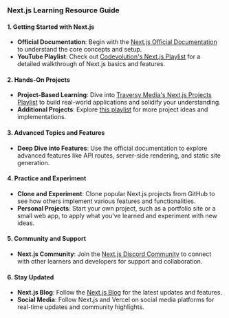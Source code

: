 ### **Next.js Learning Resource Guide**

#### **1. Getting Started with Next.js**
- **Official Documentation**: Begin with the [Next.js Official Documentation](https://nextjs.org/docs/app/building-your-application) to understand the core concepts and setup.
- **YouTube Playlist**: Check out [Codevolution's Next.js Playlist](https://www.youtube.com/playlist?list=PLC3y8-rFHvwjOKd6gdf4QtV1uYNiQnruI) for a detailed walkthrough of Next.js basics and features.

#### **2. Hands-On Projects**
- **Project-Based Learning**: Dive into [Traversy Media's Next.js Projects Playlist](https://www.youtube.com/playlist?list=PL6QREj8te1P7gixBDSU8JLvQndTEEX3c3) to build real-world applications and solidify your understanding.
- **Additional Projects**: Explore [this playlist](https://www.youtube.com/playlist?list=PL70PvoZSQSAZ5fuL3BmcYECMcQGWFtt15) for more project ideas and implementations.

#### **3. Advanced Topics and Features**
- **Deep Dive into Features**: Use the official documentation to explore advanced features like API routes, server-side rendering, and static site generation.

#### **4. Practice and Experiment**
- **Clone and Experiment**: Clone popular Next.js projects from GitHub to see how others implement various features and functionalities.
- **Personal Projects**: Start your own project, such as a portfolio site or a small web app, to apply what you've learned and experiment with new ideas.

#### **5. Community and Support**
- **Next.js Community**: Join the [Next.js Discord Community](https://discord.com/invite/bRCvFy9) to connect with other learners and developers for support and collaboration.

#### **6. Stay Updated**
- **Next.js Blog**: Follow the [Next.js Blog](https://nextjs.org/blog) for the latest updates and features.
- **Social Media**: Follow Next.js and Vercel on social media platforms for real-time updates and community highlights.

